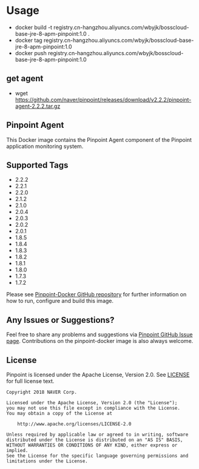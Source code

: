 # Usage
- docker build -t registry.cn-hangzhou.aliyuncs.com/wbyjk/bosscloud-base-jre-8-apm-pinpoint:1.0 .
- docker tag <oldImaeID> registry.cn-hangzhou.aliyuncs.com/wbyjk/bosscloud-base-jre-8-apm-pinpoint:1.0
- docker push registry.cn-hangzhou.aliyuncs.com/wbyjk/bosscloud-base-jre-8-apm-pinpoint:1.0


## get agent
- wget https://github.com/naver/pinpoint/releases/download/v2.2.2/pinpoint-agent-2.2.2.tar.gz

## Pinpoint Agent

This Docker image contains the Pinpoint Agent component of the Pinpoint application monitoring system.

## Supported Tags

 - 2.2.2
 - 2.2.1
 - 2.2.0
 - 2.1.2
 - 2.1.0
 - 2.0.4
 - 2.0.3
 - 2.0.2
 - 2.0.1
 - 1.8.5 
 - 1.8.4
 - 1.8.3
 - 1.8.2
 - 1.8.1
 - 1.8.0
 - 1.7.3
 - 1.7.2
 
Please see [Pinpoint-Docker GitHub repository](https://github.com/naver/pinpoint-docker) for further information on how to run, configure and build this image.

## Any Issues or Suggestions?

Feel free to share any problems and suggestions via [Pinpoint GitHub Issue page](https://github.com/naver/pinpoint/issues).
Contributions on the pinpoint-docker image is also always welcome.

## License

Pinpoint is licensed under the Apache License, Version 2.0.
See [LICENSE](https://github.com/naver/pinpoint/blob/master/LICENSE) for full license text.

```
Copyright 2018 NAVER Corp.

Licensed under the Apache License, Version 2.0 (the "License");
you may not use this file except in compliance with the License.
You may obtain a copy of the License at

    http://www.apache.org/licenses/LICENSE-2.0

Unless required by applicable law or agreed to in writing, software
distributed under the License is distributed on an "AS IS" BASIS,
WITHOUT WARRANTIES OR CONDITIONS OF ANY KIND, either express or implied.
See the License for the specific language governing permissions and
limitations under the License.
```
